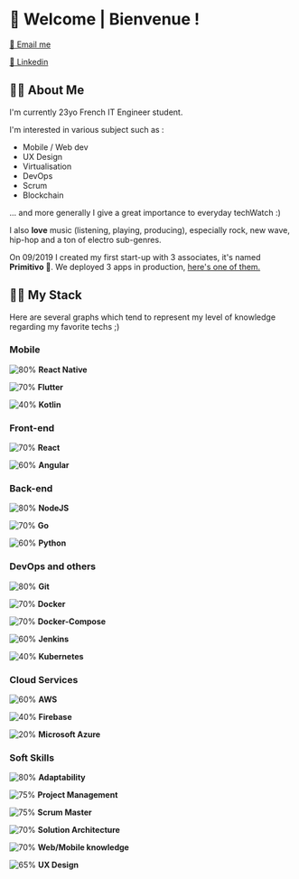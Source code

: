 # 🦉 Welcome | Bienvenue ! 


[📧 Email me ](mailto:thomas.martin@primitivo.fr)

[💼 Linkedin ](https://www.linkedin.com/in/thomas-martin-348238161/)
## 👨‍🎤 About Me

I'm currently 23yo French IT Engineer student.

I'm interested in various subject such as : 
- Mobile / Web dev
- UX Design
- Virtualisation
- DevOps
- Scrum
- Blockchain

... and more generally I give a great importance to everyday techWatch :)

I also **love** music (listening, playing, producing), especially rock, new wave, hip-hop and a ton of electro sub-genres.

On 09/2019 I created my first start-up with 3 associates, it's named **Primitivo 🦉**. We deployed 3 apps in production, [here's one of them.](https://circlebar.fr)

## 👨‍💻 My Stack

Here are several graphs which tend to represent my level of knowledge regarding my favorite techs ;)

### Mobile

![80%](https://progress-bar.dev/80) **React Native**


![70%](https://progress-bar.dev/70) **Flutter**


![40%](https://progress-bar.dev/40) **Kotlin**

### Front-end

![70%](https://progress-bar.dev/70) **React**


![60%](https://progress-bar.dev/60) **Angular**

### Back-end

![80%](https://progress-bar.dev/80) **NodeJS**


![70%](https://progress-bar.dev/70) **Go**


![60%](https://progress-bar.dev/60) **Python**

### DevOps and others

![80%](https://progress-bar.dev/80) **Git**


![70%](https://progress-bar.dev/70) **Docker**


![70%](https://progress-bar.dev/70) **Docker-Compose**


![60%](https://progress-bar.dev/60) **Jenkins**


![40%](https://progress-bar.dev/40) **Kubernetes**

### Cloud Services
![60%](https://progress-bar.dev/60) **AWS**


![40%](https://progress-bar.dev/40) **Firebase**


![20%](https://progress-bar.dev/20) **Microsoft Azure**

### Soft Skills
![80%](https://progress-bar.dev/80) **Adaptability**


![75%](https://progress-bar.dev/75) **Project Management**


![75%](https://progress-bar.dev/75) **Scrum Master**


![70%](https://progress-bar.dev/70) **Solution Architecture**


![70%](https://progress-bar.dev/70) **Web/Mobile knowledge**


![65%](https://progress-bar.dev/65) **UX Design**
